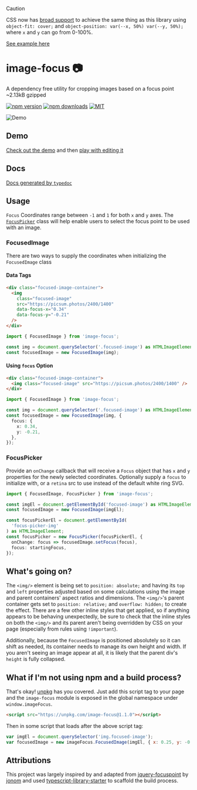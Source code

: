 > [!CAUTION]
> CSS now has [broad support](https://caniuse.com/?search=object-position) to achieve the same thing as this library using `object-fit: cover;` and `object-position: var(--x, 50%) var(--y, 50%);` where `x` and `y` can go from 0-100%.
>
> [See example here](https://codepen.io/third774/pen/OJdBQjW)

# image-focus 📷

A dependency free utility for cropping images based on a focus point ~2.13kB gzipped

[![npm version](https://img.shields.io/npm/v/image-focus.svg)](https://www.npmjs.com/package/image-focus)
[![npm downloads](https://img.shields.io/npm/dm/image-focus.svg)](http://npm-stat.com/charts.html?package=image-focus)
[![MIT](https://img.shields.io/npm/l/image-focus.svg)](https://github.com/third774/image-focus/blob/master/LICENSE)

![Demo](https://github.com/third774/image-focus/raw/master/image-focus-demo.gif)

## Demo

[Check out the demo](https://image-focus.stackblitz.com) and then [play with editing it](https://stackblitz.com/edit/image-focus)

## Docs

[Docs generated by `typedoc`](https://third774.github.io/image-focus/)

## Usage

`Focus` Coordinates range between `-1` and `1` for both `x` and `y` axes. The [`FocusPicker`](#focuspicker) class will help enable users to select the focus point to be used with an image.

### FocusedImage

There are two ways to supply the coordinates when initializing the `FocusedImage` class

#### Data Tags

```html
<div class="focused-image-container">
  <img
    class="focused-image"
    src="https://picsum.photos/2400/1400"
    data-focus-x="0.34"
    data-focus-y="-0.21"
  />
</div>
```

```ts
import { FocusedImage } from 'image-focus';

const img = document.querySelector('.focused-image') as HTMLImageElement;
const focusedImage = new FocusedImage(img);
```

#### Using `focus` Option

```html
<div class="focused-image-container">
  <img class="focused-image" src="https://picsum.photos/2400/1400" />
</div>
```

```ts
import { FocusedImage } from 'image-focus';

const img = document.querySelector('.focused-image') as HTMLImageElement;
const focusedImage = new FocusedImage(img, {
  focus: {
    x: 0.34,
    y: -0.21,
  },
});
```

### FocusPicker

Provide an `onChange` callback that will receive a `Focus` object that has `x` and `y` properties for the newly selected coordinates. Optionally supply a `focus` to initialize with, or a `retina` src to use instead of the default white ring SVG.

```ts
import { FocusedImage, FocusPicker } from 'image-focus';

const imgEl = document.getElementById('focused-image') as HTMLImageElement;
const focusedImage = new FocusedImage(imgEl);

const focusPickerEl = document.getElementById(
  'focus-picker-img'
) as HTMLImageElement;
const focusPicker = new FocusPicker(focusPickerEl, {
  onChange: focus => focusedImage.setFocus(focus),
  focus: startingFocus,
});
```

## What's going on?

The `<img/>` element is being set to `position: absolute;` and having its `top` and `left` properties adjusted based on some calculations using the image and parent containers' aspect ratios and dimensions. The `<img/>`'s parent container gets set to `position: relative;` and `overflow: hidden;` to create the effect. There are a few other inline styles that get applied, so if anything appears to be behaving unexpectedly, be sure to check that the inline styles on both the `<img/>` and its parent aren't being overridden by CSS on your page (especially from rules using `!important`).

Additionally, because the `FocusedImage` is positioned absolutely so it can shift as needed, its container needs to manage its own height and width. If you aren't seeing an image appear at all, it is likely that the parent div's `height` is fully collapsed.

## What if I'm not using npm and a build process?

That's okay! [unpkg](https://unpkg.com/) has you covered. Just add this script tag to your page and the `image-focus` module is exposed in the global namespace under `window.imageFocus`.

```html
<script src="https://unpkg.com/image-focus@1.1.0"></script>
```

Then in some script that loads after the above script tag:

```js
var imgEl = document.querySelector('img.focused-image');
var focusedImage = new imageFocus.FocusedImage(imgEl, { x: 0.25, y: -0.3 });
```

## Attributions

This project was largely inspired by and adapted from [jquery-focuspoint](https://github.com/jonom/jquery-focuspoint) by [jonom](https://github.com/jonom) and used [typescript-library-starter](https://github.com/alexjoverm/typescript-library-starter) to scaffold the build process.
